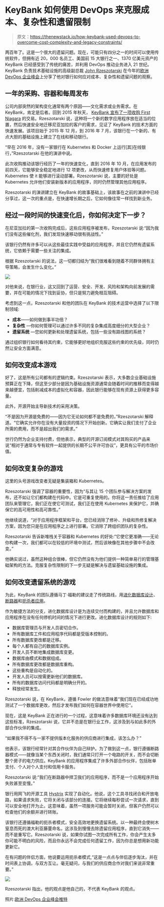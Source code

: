 # KeyBank 如何使用 DevOps 来克服成本、复杂性和遗留限制

> 原文：<https://thenewstack.io/how-keybank-used-devops-to-overcome-cost-complexity-and-legacy-constraints/>

两百年了。这是一个很大的遗留问题。现在，可能只有四分之一的时间可以使用传统软件，但拥有近 20，000 名员工、美国前 15 大银行之一、1370 亿美元资产的 KeyBank 已经感受到了传统的痛苦，并利用 DevOps 推动业务进入 21 世纪。KeyBank 负责技术基础设施的高级副总裁 [John Rzeszotarski](https://www.linkedin.com/in/john-rzeszotarski-6113814/) 在今年的[欧洲 DevOps 企业峰会](https://events.itrevolution.com/eur/)上分享了他对银行如何应对成本、复杂性和遗留问题的观察。

## 一年的采购、容器和每周发布

公司内部突然的架构变化通常有两个原因——文化需求或业务需求。在 KeyBank，肯定是后者。回到 2015 年秋天， [KeyBank 宣布了一项收购 First Niagara](https://www.key.com/about/articles/keybank-first-niagara-agreement-103015.jsp) 的交易。Rzeszotarski 说，这种将一个新的数字应用程序放在适当的位置，然后快速安全地迁移尼亚加拉的客户的需求，见证了 KeyBank 的技术方面的快速发展。该项目始于 2015 年 12 月，到 2016 年 7 月，该银行在一个新的、有点大胆的基础设施上建立了在线和移动银行。

“早在 2016 年，没有一家银行在 Kubernetes 和 Docker 上运行[其]在线银行，”Rzeszotarski 在他的演讲中说。

此次收购推动该银行经历了一年的快速变化，直到 2016 年 10 月，在应用发布的前四天，它能够安全稳定地进行 12 项更改，从而快速修复用户体验等问题。Kubernetes 使 it 能够进行滚动部署。Rzeszotarski 说，主要的好处是 Kubernetes 允许他们安装新版本的应用程序，同时仍然管理其他应用程序。

Rzeszotarski 的演讲建立在 KeyBank 的故事基础上，该故事在之前的演讲中已经分享过，这一次的重点是，在快速增长期之后，它如何像往常一样找到新业务。

## 经过一段时间的快速变化后，你如何决定下一步？

在尼亚加拉的第一次收购完成后，这些应用程序被发布，Rzeszotarski 说:“因为我们没有这些催化剂，我们发现快速移动很有挑战性。”

该银行仍然有许多可以从这些最佳实践中受益的应用程序，并且它仍然有遗留系统，它依赖于需要一些关注的集成。

根据 Rzeszotarski 的说法，这一切都归结为“我们很难看到随着不同群体拥有主导策略，会发生什么变化。”

![](img/d13a0247bfcd6a2a149c2c0f4c9adcb3.png)

对他来说，在银行业，这又回到了运营、安全、开发、风险和架构向前发展的需要，并在可能的情况下找到妥协，但只是努力避免相互阻碍。

考虑到这一点，Rzeszotarski 和他的团队在 KeyBank 的技术运营中选择了以下限制领域:

*   **成本**——如何做到事半功倍？
*   **复杂性** —你如何管理可以通过许多不同的复杂集成高度细分的大型企业？
*   **遗留系统** —您如何更新和处理遗留系统，包括一些没有路线图的系统？

通过组织银行如何看待其约束，它能够更好地组织克服这些约束的优先级，同时仍然让安全方面满意。

## 如何改变成本游戏

好了，这是所有公司都有的逻辑约束。Rzeszotarski 表示，大多数企业基础设施预算正在下降，但这至少部分是因为基础设施资源通常会随着时间的推移而变得越来越便宜，包括削减成本的虚拟化和容器，因此银行能够在现有资源上获得更多容量。

此外，开源开始主导新技术的采用决策。

“不是因为开源是免费的——因为它无论如何都不是免费的，”Rzeszotarski 解释道。“它确实允许你在没有大量投资的情况下开始创新。它确实让我们支付了企业所需的费用，而不是超出我们的需求。”

世行仍然为企业支持付费，但他表示，典型的开源订阅模式对其购买的产品来说“相对于通常与专有软件一起提供的长期不公平许可协议”，更具有公平的市场价值。

## 如何改变复杂的游戏

这里的头号游戏改变者无疑是集装箱和 Kubernetes。

Rzeszotarski 强调了容器的重要性，因为“与其让 15 个团队参与解决方案的发布，还不如让它们都构建在代码中。它是可重复使用的。你将这一责任推给了应用团队来管理它，我们正在使它可测试，我们正在使用 Kubernetes 来保护它，并确保它的高可用性和高可靠性。”

他继续说道，“对于应用程序框架和平台，您已经消除了修补、升级和热修复解决方案，因为您只是在应用程序之上进行部署。它消除了跨组织团队的复杂性。

Rzeszotarski 告诉新堆栈关于容器和 Kubernetes 的好处:“它使它更准确——无论你构建一次，我们都可以在较低的环境中测试，然后该映像在其他步骤中不会改变。”

他确实说过，虽然这种组合很棒，但它仍然没有为他们提供一种简单易行的管理基础架构的方法。克服复杂性限制的下一步无疑是解决与遗留基础设施的集成。

## 如何改变遗留系统的游戏

为此，KeyBank 的团队遵循马丁·福勒的建议走了传统路线，用[进化数据库设计](https://www.martinfowler.com/articles/evodb.html)、[断路器](https://martinfowler.com/bliki/CircuitBreaker.html)和[扼杀者应用](https://www.martinfowler.com/bliki/StranglerApplication.html)。

作为敏捷方法的分支，进化数据库设计是为连续交付而构建的，并且允许数据库和应用程序在没有任何停机时间的情况下进行更改。进化数据库设计的规则如下:

*   数据库管理员与开发人员密切合作。
*   所有数据库工件和应用程序代码都是受版本控制的。
*   所有数据库更改都是迁移。
*   每个人都有自己的数据库实例。
*   开发人员不断地集成数据库变更。
*   数据库由模式和数据组成。
*   所有数据库更改都是数据库重构。
*   这些重构是自动化的。
*   开发人员可以按需更新他们的数据库。
*   所有的数据库访问代码都是明确分开的。
*   释放经常发生。

Rzeszotarski 说，在 KeyBank，遵循 Fowler 的做法意味着“我们现在已经成功地测试了一个数据库更改，然后才发布我们如何在容器世界中使用它”。

现在，这是 KeyBank 正在进行的一个过程，这意味着许多数据库环境还没有达到这些标准，Rzeszotarski 说，它并不总是在银行业工作，这涉及到与如此多的外部合作伙伴的集成。

“如果我不得不与一家不提供版本化服务的供应商进行集成，该怎么办？”

他表示，该银行经常针对其合作伙伴为自己辩护。为了做到这一点，银行遵循断路器模式——就像当某个东西关闭时，我们通常只打开一个电路的开关，而不会切断整个房子的电力供应。KeyBank 的应用程序集成了许多外部合作伙伴，包括账单支付、个人对个人支付和信用卡服务。

Rzeszotarski 说:“我们在断路器中捍卫我们的应用程序，而不是一个应用程序开始失败甚至变慢。”

银行用网飞的开源工具 [Hystrix](https://github.com/Netflix/Hystrix) 实现了自动化。他说，这个工具寻找闭合和开放电路，如果请求失败，它将关闭与该部分的连接。它将继续每秒尝试一次请求，直到可以安全地打开为止。这意味着，虽然一项服务可能会暂时关闭，但客户仍然可以检查他们的余额并进行转账。

该银行还遵循福勒的扼杀者模式，安全高效地更换遗留系统。以一种最终会使树木窒息而死的澳大利亚藤蔓命名，这涉及到慢慢去除遗留应用程序，直到它消失——而不是重写它。Rzeszotarski 说，如果你试图一次完成所有工作，你会产生太多你可能不明白的风险，而且你永远不会完成任何遗留工作，因为你总是想用新功能更新它。

在有问题的伴侣方面，他说要运用扼杀者模式,“这是一点点与伴侣逐步淘汰，并在时间表上协调，与双方互让。毫无疑问，与我们的供应商合作对我们来说非常重要。”

![](img/0d6927fe660ba0622575346ec02df2c1.png)

Rzeszotarski 指出，他的观点是他自己的，不代表 KeyBank 的观点。

照片:[欧洲 DevOps 企业峰会推特](https://twitter.com/DOES_EUR/status/1011568996725018624)

<svg xmlns:xlink="http://www.w3.org/1999/xlink" viewBox="0 0 68 31" version="1.1"><title>Group</title> <desc>Created with Sketch.</desc></svg>